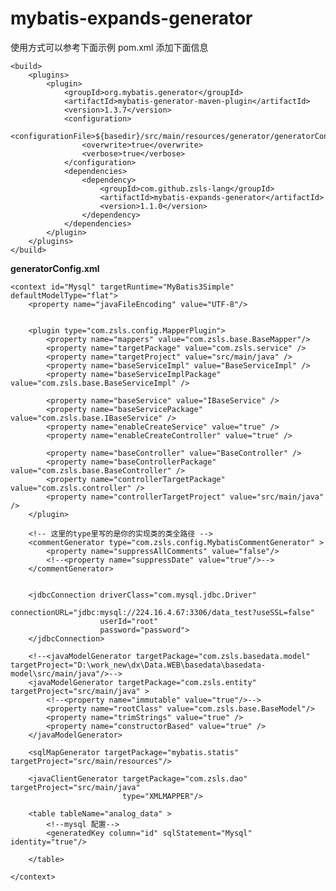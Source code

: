 # mybatis-expands-generator

使用方式可以参考下面示例
pom.xml 添加下面信息

    <build>
        <plugins>
            <plugin>
                <groupId>org.mybatis.generator</groupId>
                <artifactId>mybatis-generator-maven-plugin</artifactId>
                <version>1.3.7</version>
                <configuration>
                    <configurationFile>${basedir}/src/main/resources/generator/generatorConfig.xml</configurationFile>
                    <overwrite>true</overwrite>
                    <verbose>true</verbose>
                </configuration>
                <dependencies>
                    <dependency>
                        <groupId>com.github.zsls-lang</groupId>
                        <artifactId>mybatis-expands-generator</artifactId>
                        <version>1.1.0</version>
                    </dependency>
                </dependencies>
            </plugin>
        </plugins>
    </build>


**generatorConfig.xml**

<?xml version="1.0" encoding="UTF-8"?>
<!DOCTYPE generatorConfiguration
        PUBLIC "-//mybatis.org//DTD MyBatis Generator Configuration 1.0//EN"
        "http://mybatis.org/dtd/mybatis-generator-config_1_0.dtd">

<generatorConfiguration>

    <context id="Mysql" targetRuntime="MyBatis3Simple" defaultModelType="flat">
        <property name="javaFileEncoding" value="UTF-8"/>


        <plugin type="com.zsls.config.MapperPlugin">
            <property name="mappers" value="com.zsls.base.BaseMapper"/>
            <property name="targetPackage" value="com.zsls.service" />
            <property name="targetProject" value="src/main/java" />
            <property name="baseServiceImpl" value="BaseServiceImpl" />
            <property name="baseServiceImplPackage" value="com.zsls.base.BaseServiceImpl" />

            <property name="baseService" value="IBaseService" />
            <property name="baseServicePackage" value="com.zsls.base.IBaseService" />
            <property name="enableCreateService" value="true" />
            <property name="enableCreateController" value="true" />

            <property name="baseController" value="BaseController" />
            <property name="baseControllerPackage" value="com.zsls.base.BaseController" />
            <property name="controllerTargetPackage" value="com.zsls.controller" />
            <property name="controllerTargetProject" value="src/main/java" />
        </plugin>

        <!-- 这里的type里写的是你的实现类的类全路径 -->
        <commentGenerator type="com.zsls.config.MybatisCommentGenerator" >
            <property name="suppressAllComments" value="false"/>
            <!--<property name="suppressDate" value="true"/>-->
        </commentGenerator>


        <jdbcConnection driverClass="com.mysql.jdbc.Driver"
                        connectionURL="jdbc:mysql://224.16.4.67:3306/data_test?useSSL=false"
                        userId="root"
                        password="password">
        </jdbcConnection>

        <!--<javaModelGenerator targetPackage="com.zsls.basedata.model" targetProject="D:\work_new\dx\Data.WEB\basedata\basedata-model\src/main/java"/>-->
        <javaModelGenerator targetPackage="com.zsls.entity" targetProject="src/main/java" >
            <!--<property name="immutable" value="true"/>-->
            <property name="rootClass" value="com.zsls.base.BaseModel"/>
            <property name="trimStrings" value="true" />
            <property name="constructorBased" value="true" />
        </javaModelGenerator>

        <sqlMapGenerator targetPackage="mybatis.statis" targetProject="src/main/resources"/>

        <javaClientGenerator targetPackage="com.zsls.dao" targetProject="src/main/java"
                             type="XMLMAPPER"/>

        <table tableName="analog_data" >
            <!--mysql 配置-->
            <generatedKey column="id" sqlStatement="Mysql" identity="true"/>

        </table>

    </context>
</generatorConfiguration>

